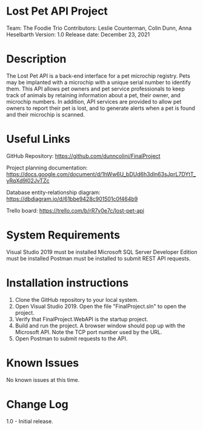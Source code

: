 # Lost Pet API Project

Team: The Foodie Trio
Contributors: Leslie Counterman, Colin Dunn, Anna Heselbarth
Version: 1.0
Release date: December 23, 2021

# Description

The Lost Pet API is a back-end interface for a pet microchip registry.
Pets may be implanted with a microchip with a unique serial number to identify them.
This API allows pet owners and pet service professionals to keep track of animals
by retaining information about a pet, their owner, and microchip numbers.
In addition, API services are provided to allow pet owners to report their pet
is lost, and to generate alerts when a pet is found and their microchip is scanned.

# Useful Links

GitHub Repository: https://github.com/dunncolinj/FinalProject

Project planning documentation: https://docs.google.com/document/d/1hWw6U_bDUd6h3dln63sJprL7DYtT_yRqXd9l02JvTZc

Database entity-relationship diagram: https://dbdiagram.io/d/61bbe9428c901501c0f464b9

Trello board: https://trello.com/b/rR7v0e7c/lost-pet-api


# System Requirements

Visual Studio 2019 must be installed
Microsoft SQL Server Developer Edition must be installed
Postman must be installed to submit REST API requests.

# Installation instructions

1. Clone the GitHub repository to your local system.
2. Open Visual Studio 2019. Open the file "FinalProject.sln" to open the project.
3. Verify that FinalProject.WebAPI is the startup project.
4. Build and run the project. A browser window should pop up with the Microsoft API. Note the TCP port number used by the URL.
5. Open Postman to submit requests to the API.

# Known Issues

No known issues at this time.

# Change Log

1.0 - Initial release.
